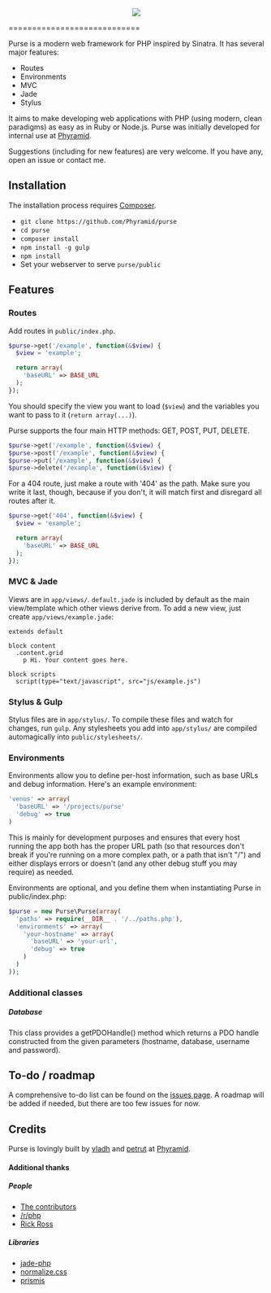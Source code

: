 <p align="center">
  <a href="http://phyramid.github.io/purse/">
    <img src="http://phyramid.github.io/purse/images/logo-bar-small.png"/>
  </a>
</p>
============================

Purse is a modern web framework for PHP inspired by Sinatra. It has several major features:
* Routes
* Environments
* MVC
* Jade
* Stylus

It aims to make developing web applications with PHP (using modern, clean paradigms) as easy as in Ruby or Node.js. Purse was initially developed for internal use at [Phyramid](http://phyramid.com).

Suggestions (including for new features) are very welcome. If you have any, open an issue or contact me.

## Installation
The installation process requires [Composer](https://getcomposer.org/).
* `git clone https://github.com/Phyramid/purse`
* `cd purse`
* `composer install`
* `npm install -g gulp`
* `npm install`
* Set your webserver to serve `purse/public`

## Features

### Routes
Add routes in `public/index.php`.
```php
$purse->get('/example', function(&$view) {
  $view = 'example';

  return array(
    'baseURL' => BASE_URL
  );
});
```
You should specify the view you want to load (`$view`) and the variables you want to pass to it (`return array(...)`).

Purse supports the four main HTTP methods: GET, POST, PUT, DELETE.
```php
$purse->get('/example', function(&$view) {
$purse->post('/example', function(&$view) {
$purse->put('/example', function(&$view) {
$purse->delete('/example', function(&$view) {
```

For a 404 route, just make a route with '404' as the path. Make sure you write it last, though, because if you don't, it will match first and disregard all routes after it.
```php
$purse->get('404', function(&$view) {
  $view = 'example';

  return array(
    'baseURL' => BASE_URL
  );
});
```

### MVC & Jade
Views are in `app/views/`. `default.jade` is included by default as the main view/template which other views derive from. To add a new view, just create `app/views/example.jade`:
```jade
extends default

block content
  .content.grid
    p Hi. Your content goes here.

block scripts
  script(type="text/javascript", src="js/example.js")
```

### Stylus & Gulp
Stylus files are in `app/stylus/`. To compile these files and watch for changes, run `gulp`. Any stylesheets you add into `app/stylus/` are compiled automagically into `public/stylesheets/`.

### Environments
Environments allow you to define per-host information, such as base URLs and debug information. Here's an example environment:

```php
'venus' => array(
  'baseURL' => '/projects/purse'
  'debug' => true
)
```

This is mainly for development purposes and ensures that every host running the app both has the proper URL path (so that resources don't break if you're running on a more complex path, or a path that isn't "/") and either displays errors or doesn't (and any other debug stuff you may require) as needed.

Environments are optional, and you define them when instantiating Purse in public/index.php:

```php
$purse = new Purse\Purse(array(
  'paths' => require(__DIR__ . '/../paths.php'),
  'environments' => array(
    'your-hostname' => array(
      'baseURL' => 'your-url',
      'debug' => true
    )
  )
));
```

### Additional classes
##### Database
This class provides a getPDOHandle() method which returns a PDO handle constructed from the given parameters (hostname, database, username and password).

## To-do / roadmap
A comprehensive to-do list can be found on the [issues page](https://github.com/Phyramid/purse/issues). A roadmap will be added if needed, but there are too few issues for now.

## Credits

Purse is lovingly built by [vladh](http://vladh.net) and [petrut](http://petrutoader.com) at [Phyramid](http://phyramid.com).

#### Additional thanks

##### People
* [The contributors](https://github.com/Phyramid/purse/graphs/contributors)
* [/r/php](http://reddit.com/r/php)
* [Rick Ross](http://www.godforgivesidont.com/)

##### Libraries
* [jade-php](https://github.com/ronan-gloo/jade-php)
* [normalize.css](http://necolas.github.io/normalize.css/)
* [prismjs](http://prismjs.com/)
